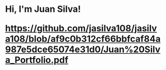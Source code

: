 <h1>Hi, I'm Juan Silva! <br/><a href="https://github.com/jasilva108"</a> 
  
https://github.com/jasilva108/jasilva108/blob/af9c0b312cf66bbfcaf84a987e5dce65074e31d0/Juan%20Silva_Portfolio.pdf
